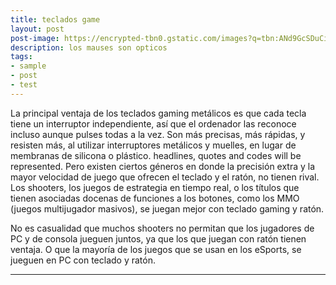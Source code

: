 ```yaml
---
title: teclados game 
layout: post
post-image: https://encrypted-tbn0.gstatic.com/images?q=tbn:ANd9GcSDuCiXIFYt_SXqVxSzFnJ8hwVjFH6wLY_ESQ&usqp=CAU
description: los mauses son opticos 
tags:
- sample
- post
- test
---
```

La principal ventaja de los teclados gaming metálicos es que cada tecla tiene un interruptor independiente, así que el ordenador las reconoce incluso aunque pulses todas a la vez. Son más precisas, más rápidas, y resisten más, al utilizar interruptores metálicos y muelles, en lugar de membranas de silicona o plástico.
  headlines, quotes and codes will be represented.
Pero existen ciertos géneros en donde la precisión extra y la mayor velocidad de juego que ofrecen el teclado y el ratón, no tienen rival. Los shooters, los juegos de estrategia en tiempo real,  o los títulos que tienen asociadas docenas de funciones a los botones, como los MMO (juegos multijugador masivos), se juegan mejor con teclado gaming y ratón.

No es casualidad que muchos shooters no permitan que los jugadores de PC y de consola jueguen juntos, ya que los que juegan con ratón tienen ventaja. O que la mayoría de los juegos que se usan en los eSports, se jueguen en PC con teclado y ratón.

---


